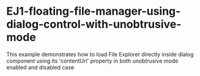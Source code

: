 # EJ1-floating-file-manager-using-dialog-control-with-unobtrusive-mode
This example demonstrates how to load File Explorer directly inside dialog component using its 'contentUrl' property in both unobtrusive mode enabled and disabled case
